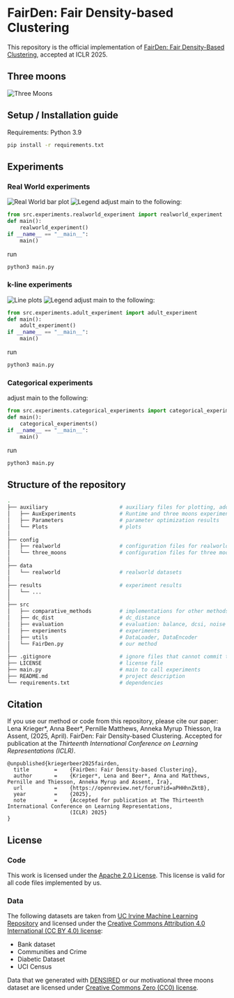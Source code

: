 # FairDen: Fair Density-based Clustering

This repository is the official implementation of [FairDen: Fair Density-Based Clustering](https://iclr.cc/virtual/2025/poster/29171), accepted at ICLR 2025.




## Three moons

![Three Moons](auxiliary/Plots/MotivationFairDen.png)
## Setup / Installation guide
Requirements: Python 3.9 
```bash
pip install -r requirements.txt
```
## Experiments
### Real World experiments
![Real World bar plot](auxiliary/Plots/rw_balance_recalc.svg)
![Legend](auxiliary/Plots/Legend_barplot.png)
adjust main to the following:
```python
from src.experiments.realworld_experiment import realworld_experiment
def main():
    realworld_experiment()
if __name__ == "__main__":
    main()
```
run 
```bash
python3 main.py
```


### k-line experiments
![Line plots](auxiliary/Plots/Lineplot_adult_both.svg)
![Legend](auxiliary/Plots/Legend.png)
adjust main to the following:
```python
from src.experiments.adult_experiment import adult_experiment
def main():
    adult_experiment()
if __name__ == "__main__":
    main()
```
run 
```bash
python3 main.py
```

### Categorical experiments

adjust main to the following:
```python
from src.experiments.categorical_experiments import categorical_experiments
def main():
    categorical_experiments()
if __name__ == "__main__":
    main()
```

run 
```bash
python3 main.py
```
## Structure of the repository

```bash
.
├── auxiliary                       # auxiliary files for plotting, additional experiments, parameter optimization
│   ├── AuxExperiments              # Runtime and three moons experiment
│   ├── Parameters                  # parameter optimization results
│   └── Plots                       # plots
│
├── config  
│   ├── realworld                   # configuration files for realworld datasets
│   └── three_moons                 # configuration files for three moons dataset
│
├── data  
│   └── realworld                   # realworld datasets 
│
├── results                         # experiment results
│   └── ...         
│              
├── src
│   ├── comparative_methods         # implementations for other methods
│   ├── dc_dist                     # dc_distance
│   ├── evaluation                  # evaluation: balance, dcsi, noise percentage
│   ├── experiments                 # experiments 
│   ├── utils                       # DataLoader, DataEncoder
│   └── FairDen.py                  # our method
│ 
├── .gitignore                      # ignore files that cannot commit to Git
├── LICENSE                         # license file  
├── main.py                         # main to call experiments  
├── README.md                       # project description   
└── requirements.txt                # dependencies  
```
## Citation
If you use our method or code from this repository, please cite our paper:
Lena Krieger*, Anna Beer*, Pernille Matthews, Anneka Myrup Thiesson, Ira Assent, (2025, April). FairDen: Fair Density-based Clustering. Accepted for publication at the *Thirteenth International Conference on Learning Representations (ICLR)*.
```
@unpublished{kriegerbeer2025fairden,
  title        =    {FairDen: Fair Density-based Clustering},
  author       =    {Krieger*, Lena and Beer*, Anna and Matthews, Pernille and Thiesson, Anneka Myrup and Assent, Ira},
  url          =    {https://openreview.net/forum?id=aPHHhnZktB},
  year         =    {2025},
  note         =    {Accepted for publication at The Thirteenth International Conference on Learning Representations,
                    (ICLR) 2025}
}
```
## License

### Code
This work is licensed under the [Apache 2.0 License](LICENSE). This license is valid for all code files implemented by us.

### Data
The following datasets are taken from [UC Irvine Machine Learning Repository](https://archive.ics.uci.edu/) and licensed under the [Creative Commons Attribution 4.0 International (CC BY 4.0) license](https://creativecommons.org/licenses/by/4.0/legalcode):
- Bank dataset 
- Communities and Crime
- Diabetic Dataset
- UCI Census 

Data that we generated with [DENSIRED](https://github.com/PhilJahn/DENSIRED) or our motivational three moons dataset are licensed under [Creative Commons Zero (CC0) license](https://creativecommons.org/public-domain/cc0/).




<!-- MARKDOWN LINKS & IMAGES -->

[license-shield]: https://img.shields.io/github/license/othneildrew/Best-README-Template.svg?style=for-the-badge
[license-url]: https://github.com/othneildrew/Best-README-Template/blob/master/LICENSE.txt
